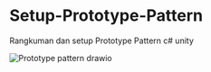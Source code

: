 # Setup-Prototype-Pattern
Rangkuman dan setup Prototype Pattern c# unity

![Prototype pattern drawio](https://github.com/TaufiqRahmanHakim/Setup-Prototype-Pattern/assets/112629423/bc688245-e0d2-4b7f-8711-e154925d3517)
